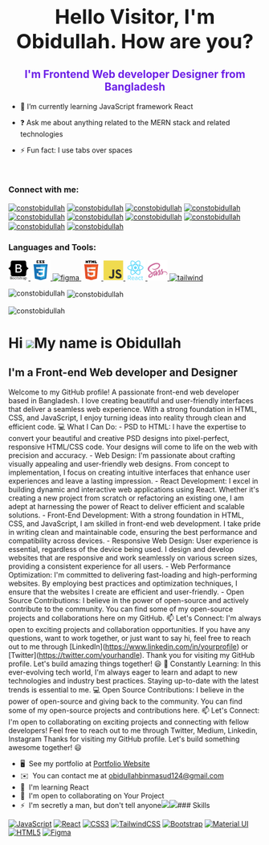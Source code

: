 <h1 style="font-size: 2.5rem; text-align: center;">Hello Visitor, I'm Obidullah. How are you?</h1>
    <h2 style="text-align: center; color: rgb(109, 33, 231);">I'm Frontend Web developer  Designer from Bangladesh</h2>
  
- 🌱 I’m currently learning JavaScript framework React  
  

- ❓ Ask me about anything related to the MERN stack and related technologies  
  

- ⚡ Fun fact: I use tabs over spaces  

<br>


<h3 align="left">Connect with me:</h3>
<p align="left">
<a href="https://codepen.io/constobidullah" target="blank"><img align="center" src="https://raw.githubusercontent.com/rahuldkjain/github-profile-readme-generator/master/src/images/icons/Social/codepen.svg" alt="constobidullah" height="30" width="40" /></a>
<a href="https://dev.to/constobidullah" target="blank"><img align="center" src="https://raw.githubusercontent.com/rahuldkjain/github-profile-readme-generator/master/src/images/icons/Social/devto.svg" alt="constobidullah" height="30" width="40" /></a>
<a href="https://twitter.com/constobidullah" target="blank"><img align="center" src="https://raw.githubusercontent.com/rahuldkjain/github-profile-readme-generator/master/src/images/icons/Social/twitter.svg" alt="constobidullah" height="30" width="40" /></a>
<a href="https://linkedin.com/in/constobidullah" target="blank"><img align="center" src="https://raw.githubusercontent.com/rahuldkjain/github-profile-readme-generator/master/src/images/icons/Social/linked-in-alt.svg" alt="constobidullah" height="30" width="40" /></a>
<a href="https://stackoverflow.com/users/constobidullah" target="blank"><img align="center" src="https://raw.githubusercontent.com/rahuldkjain/github-profile-readme-generator/master/src/images/icons/Social/stack-overflow.svg" alt="constobidullah" height="30" width="40" /></a>
<a href="https://fb.com/constobidullah" target="blank"><img align="center" src="https://raw.githubusercontent.com/rahuldkjain/github-profile-readme-generator/master/src/images/icons/Social/facebook.svg" alt="constobidullah" height="30" width="40" /></a>
<a href="https://instagram.com/constobidullah" target="blank"><img align="center" src="https://raw.githubusercontent.com/rahuldkjain/github-profile-readme-generator/master/src/images/icons/Social/instagram.svg" alt="constobidullah" height="30" width="40" /></a>
<a href="https://dribbble.com/constobidullah" target="blank"><img align="center" src="https://raw.githubusercontent.com/rahuldkjain/github-profile-readme-generator/master/src/images/icons/Social/dribbble.svg" alt="constobidullah" height="30" width="40" /></a>
<a href="https://www.behance.net/constobidullah" target="blank"><img align="center" src="https://raw.githubusercontent.com/rahuldkjain/github-profile-readme-generator/master/src/images/icons/Social/behance.svg" alt="constobidullah" height="30" width="40" /></a>
<a href="https://medium.com/constobidullah" target="blank"><img align="center" src="https://raw.githubusercontent.com/rahuldkjain/github-profile-readme-generator/master/src/images/icons/Social/medium.svg" alt="constobidullah" height="30" width="40" /></a>
</p>

<h3 align="left">Languages and Tools:</h3>
<p align="left"> <a href="https://getbootstrap.com" target="_blank" rel="noreferrer"> <img src="https://raw.githubusercontent.com/devicons/devicon/master/icons/bootstrap/bootstrap-plain-wordmark.svg" alt="bootstrap" width="40" height="40"/> </a> <a href="https://www.w3schools.com/css/" target="_blank" rel="noreferrer"> <img src="https://raw.githubusercontent.com/devicons/devicon/master/icons/css3/css3-original-wordmark.svg" alt="css3" width="40" height="40"/> </a> <a href="https://www.figma.com/" target="_blank" rel="noreferrer"> <img src="https://www.vectorlogo.zone/logos/figma/figma-icon.svg" alt="figma" width="40" height="40"/> </a> <a href="https://www.w3.org/html/" target="_blank" rel="noreferrer"> <img src="https://raw.githubusercontent.com/devicons/devicon/master/icons/html5/html5-original-wordmark.svg" alt="html5" width="40" height="40"/> </a> <a href="https://developer.mozilla.org/en-US/docs/Web/JavaScript" target="_blank" rel="noreferrer"> <img src="https://raw.githubusercontent.com/devicons/devicon/master/icons/javascript/javascript-original.svg" alt="javascript" width="40" height="40"/> </a> <a href="https://reactjs.org/" target="_blank" rel="noreferrer"> <img src="https://raw.githubusercontent.com/devicons/devicon/master/icons/react/react-original-wordmark.svg" alt="react" width="40" height="40"/> </a> <a href="https://sass-lang.com" target="_blank" rel="noreferrer"> <img src="https://raw.githubusercontent.com/devicons/devicon/master/icons/sass/sass-original.svg" alt="sass" width="40" height="40"/> </a> <a href="https://tailwindcss.com/" target="_blank" rel="noreferrer"> <img src="https://www.vectorlogo.zone/logos/tailwindcss/tailwindcss-icon.svg" alt="tailwind" width="40" height="40"/> </a> </p>

<p><img align="left" src="https://github-readme-stats.vercel.app/api/top-langs?username=constobidullah&show_icons=true&locale=en&layout=compact" alt="constobidullah" /></p>

<p>&nbsp;<img align="center" src="https://github-readme-stats.vercel.app/api?username=constobidullah&show_icons=true&locale=en" alt="constobidullah" /></p>

<p><img align="center" src="https://github-readme-streak-stats.herokuapp.com/?user=constobidullah&" alt="constobidullah" /></p>


Hi ![](https://user-images.githubusercontent.com/18350557/176309783-0785949b-9127-417c-8b55-ab5a4333674e.gif)My name is Obidullah
=================================================================================================================================

I'm a Front-end Web developer and Designer
------------------------------------------

Welcome to my GitHub profile! A passionate front-end web developer based in Bangladesh. I love creating beautiful and user-friendly interfaces that deliver a seamless web experience. With a strong foundation in HTML, CSS, and JavaScript, I enjoy turning ideas into reality through clean and efficient code. 💻 What I Can Do: - PSD to HTML: I have the expertise to convert your beautiful and creative PSD designs into pixel-perfect, responsive HTML/CSS code. Your designs will come to life on the web with precision and accuracy. - Web Design: I'm passionate about crafting visually appealing and user-friendly web designs. From concept to implementation, I focus on creating intuitive interfaces that enhance user experiences and leave a lasting impression. - React Development: I excel in building dynamic and interactive web applications using React. Whether it's creating a new project from scratch or refactoring an existing one, I am adept at harnessing the power of React to deliver efficient and scalable solutions. - Front-End Development: With a strong foundation in HTML, CSS, and JavaScript, I am skilled in front-end web development. I take pride in writing clean and maintainable code, ensuring the best performance and compatibility across devices. - Responsive Web Design: User experience is essential, regardless of the device being used. I design and develop websites that are responsive and work seamlessly on various screen sizes, providing a consistent experience for all users. - Web Performance Optimization: I'm committed to delivering fast-loading and high-performing websites. By employing best practices and optimization techniques, I ensure that the websites I create are efficient and user-friendly. - Open Source Contributions: I believe in the power of open-source and actively contribute to the community. You can find some of my open-source projects and collaborations here on my GitHub. 📫 Let's Connect: I'm always open to exciting projects and collaboration opportunities. If you have any questions, want to work together, or just want to say hi, feel free to reach out to me through \[LinkedIn\](https://www.linkedin.com/in/yourprofile) or \[Twitter\](https://twitter.com/yourhandle). Thank you for visiting my GitHub profile. Let's build amazing things together! 😃 🌱 Constantly Learning: In this ever-evolving tech world, I'm always eager to learn and adapt to new technologies and industry best practices. Staying up-to-date with the latest trends is essential to me. 💻 Open Source Contributions: I believe in the power of open-source and giving back to the community. You can find some of my open-source projects and contributions here. 📫 Let's Connect: I'm open to collaborating on exciting projects and connecting with fellow developers! Feel free to reach out to me through Twitter, Medium, Linkedin, Instagram Thanks for visiting my GitHub profile. Let's build something awesome together! 😃

*   🖥️  See my portfolio at [Portfolio Website](http://obidullah.netlify.app)
*   ✉️  You can contact me at [obidullahbinmasud124@gmail.com](mailto:obidullahbinmasud124@gmail.com)
*   🧠  I'm learning React
*   🤝  I'm open to collaborating on Your Project
*   ⚡  I'm secretly a man, but don't tell anyone<a href="https://www.github.com/constobidullah" target="_blank" rel="noreferrer"><img
                  src="https://img.shields.io/github/followers/constobidullah?logo=github&style=for-the-badge&color=0891b2&labelColor=1c1917" /></a><a href="https://www.twitter.com/constobidullah" target="_blank" rel="noreferrer"><img
                  src="https://img.shields.io/twitter/follow/constobidullah?logo=twitter&style=for-the-badge&color=0891b2&labelColor=1c1917"
                /></a>### Skills 
<p align="left">
<a href="https://developer.mozilla.org/en-US/docs/Web/JavaScript" target="_blank" rel="noreferrer"><img src="https://raw.githubusercontent.com/danielcranney/readme-generator/main/public/icons/skills/javascript-colored.svg" width="36" height="36" alt="JavaScript" /></a>
<a href="https://reactjs.org/" target="_blank" rel="noreferrer"><img src="https://raw.githubusercontent.com/danielcranney/readme-generator/main/public/icons/skills/react-colored.svg" width="36" height="36" alt="React" /></a>
<a href="https://www.w3.org/TR/CSS/#css" target="_blank" rel="noreferrer"><img src="https://raw.githubusercontent.com/danielcranney/readme-generator/main/public/icons/skills/css3-colored.svg" width="36" height="36" alt="CSS3" /></a>
<a href="https://tailwindcss.com/" target="_blank" rel="noreferrer"><img src="https://raw.githubusercontent.com/danielcranney/readme-generator/main/public/icons/skills/tailwindcss-colored.svg" width="36" height="36" alt="TailwindCSS" /></a>
<a href="https://getbootstrap.com/" target="_blank" rel="noreferrer"><img src="https://raw.githubusercontent.com/danielcranney/readme-generator/main/public/icons/skills/bootstrap-colored.svg" width="36" height="36" alt="Bootstrap" /></a>
<a href="https://mui.com/" target="_blank" rel="noreferrer"><img src="https://raw.githubusercontent.com/danielcranney/readme-generator/main/public/icons/skills/materialui-colored.svg" width="36" height="36" alt="Material UI" /></a>
<a href="https://developer.mozilla.org/en-US/docs/Glossary/HTML5" target="_blank" rel="noreferrer"><img src="https://raw.githubusercontent.com/danielcranney/readme-generator/main/public/icons/skills/html5-colored.svg" width="36" height="36" alt="HTML5" /></a>
<a href="https://www.figma.com/" target="_blank" rel="noreferrer"><img src="https://raw.githubusercontent.com/danielcranney/readme-generator/main/public/icons/skills/figma-colored.svg" width="36" height="36" alt="Figma" /></a>
</p>
